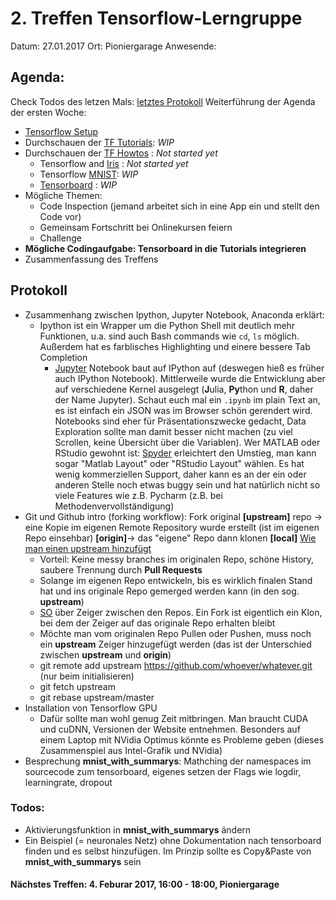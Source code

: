 # 2. Treffen Tensorflow-Lerngruppe

Datum: 27.01.2017
Ort: Pioniergarage
Anwesende: 

## Agenda:
Check Todos des letzen Mals: [letztes Protokoll](./2016-01-19-treffen-no-1.md)
Weiterführung der Agenda der ersten Woche:

- [Tensorflow Setup](https://www.tensorflow.org/get_started/os_setup)
- Durchschauen der [TF Tutorials](https://www.tensorflow.org/tutorials/): _WIP_
- Durchschauen der [TF Howtos](https://www.tensorflow.org/how_tos/) : _Not started yet_
    - Tensorflow and [Iris](https://www.tensorflow.org/tutorials/tflearn/) : _Not started yet_
    - Tensorflow [MNIST](https://www.tensorflow.org/tutorials/mnist/beginners/): _WIP_
    - [Tensorboard](https://www.tensorflow.org/how_tos/summaries_and_tensorboard/) : _WIP_
- Mögliche Themen: 
    - Code Inspection (jemand arbeitet sich in eine App ein und stellt den Code vor)
    - Gemeinsam Fortschritt bei Onlinekursen feiern
    - Challenge
- **Mögliche Codingaufgabe: Tensorboard in die Tutorials integrieren**
- Zusammenfassung des Treffens


## Protokoll
- Zusammenhang zwischen Ipython, Jupyter Notebook, Anaconda erklärt:
  - Ipython ist ein Wrapper um die Python Shell mit deutlich mehr Funktionen, u.a. sind auch Bash commands wie `cd`, `ls` möglich. Außerdem hat es farblisches Highlighting und einere bessere Tab Completion 
    - [Jupyter](http://jupyter-notebook-beginner-guide.readthedocs.io/en/latest/what_is_jupyter.html) Notebook baut auf IPython auf (deswegen hieß es früher auch IPython Notebook). Mittlerweile wurde die Entwicklung aber auf verschiedene Kernel ausgelegt (**J**ulia, **Py**thon und **R**, daher der Name Jupyter). Schaut euch mal ein `.ipynb` im plain Text an, es ist einfach ein JSON was im Browser schön gerendert wird. Notebooks sind eher für Präsentationszwecke gedacht, Data Exploration sollte man damit besser nicht machen (zu viel Scrollen, keine Übersicht über die Variablen). Wer MATLAB oder RStudio gewohnt ist: [Spyder](https://pythonhosted.org/spyder/) erleichtert den Umstieg, man kann sogar "Matlab Layout" oder "RStudio Layout" wählen. Es hat wenig kommerziellen Support, daher kann es an der ein oder anderen Stelle noch etwas buggy sein und hat natürlich nicht so viele Features wie z.B. Pycharm (z.B. bei Methodenvervollständigung)
- Git und Github intro (forking workflow): Fork original **[upstream]** repo -> eine Kopie im eigenen Remote Repository wurde erstellt (ist im eigenen Repo einsehbar) **[origin]**-> das "eigene" Repo dann klonen **[local]** [Wie man einen upstream hinzufügt](https://help.github.com/articles/configuring-a-remote-for-a-fork/)
    - Vorteil: Keine messy branches im originalen Repo, schöne History, saubere Trennung durch **Pull Requests**
    - Solange im eigenen Repo entwickeln, bis es wirklich finalen Stand hat und ins originale Repo gemerged werden kann (in den sog. **upstream**)
    - [SO](http://stackoverflow.com/questions/6286571/are-git-forks-actually-git-clones) über Zeiger zwischen den Repos. Ein Fork ist eigentlich ein Klon, bei dem der Zeiger auf das originale Repo erhalten bleibt
    - Möchte man vom originalen Repo Pullen oder Pushen, muss noch ein **upstream** Zeiger hinzugefügt werden (das ist der Unterschied zwischen **upstream** und **origin**) 
    - git remote add upstream https://github.com/whoever/whatever.git   (nur beim initialisieren)
    - git fetch upstream
    - git rebase upstream/master
- Installation von Tensorflow GPU
    - Dafür sollte man wohl genug Zeit mitbringen. Man braucht CUDA und cuDNN, Versionen der Website entnehmen. Besonders auf einem Laptop mit NVidia Optimus könnte es Probleme geben (dieses Zusammenspiel aus Intel-Grafik und NVidia)
- Besprechung **mnist_with_summarys**: Mathching der namespaces im sourcecode zum tensorboard, eigenes setzen der Flags wie logdir, learningrate, dropout

### Todos:
- Aktivierungsfunktion in **mnist_with_summarys** ändern
- Ein Beispiel (= neuronales Netz) ohne Dokumentation nach tensorboard finden und es selbst hinzufügen. Im Prinzip sollte es Copy&Paste von **mnist_with_summarys** sein

#### Nächstes Treffen: 4. Feburar 2017, 16:00 - 18:00, Pioniergarage
